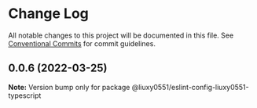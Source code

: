 # Change Log

All notable changes to this project will be documented in this file.
See [Conventional Commits](https://conventionalcommits.org) for commit guidelines.

## 0.0.6 (2022-03-25)

**Note:** Version bump only for package @liuxy0551/eslint-config-liuxy0551-typescript

